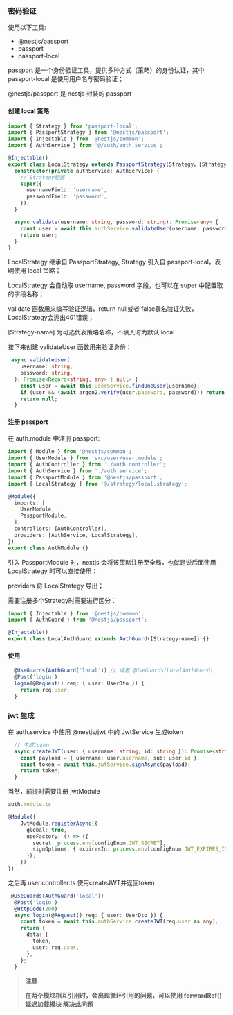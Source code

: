 ### 密码验证

使用以下工具:

- @nestjs/passport
- passport
- passport-local

passport 是一个身份验证工具，提供多种方式（策略）的身份认证，其中 passport-local 是使用用户名与密码验证；

@nestjs/passport 是 nestjs 封装的 passport



#### 创建 local 策略

```ts
import { Strategy } from 'passport-local';
import { PassportStrategy } from '@nestjs/passport';
import { Injectable } from '@nestjs/common';
import { AuthService } from '@/auth/auth.service';

@Injectable()
export class LocalStrategy extends PassportStrategy(Strategy，[Strategy-name]) {
  constructor(private authService: AuthService) {
    // Strategy配置
    super({
      usernameField: 'username',
      passwordField: 'password',
    });
  }

  async validate(username: string, password: string): Promise<any> {
    const user = await this.authService.validateUser(username, password);
    return user;
  }
}

```

LocalStrategy 继承自 PassportStrategy, Strategy 引入自 passport-local，表明使用 local 策略；

LocalStrategy 会自动取 username, password 字段，也可以在 super 中配置取的字段名称；

validate 函数用来编写验证逻辑，return null或者 false表名验证失败，LocalStrategy会抛出401错误；

[Strategy-name] 为可选代表策略名称，不填入时为默认 local

接下来创建 validateUser 函数用来验证身份：

```ts
 async validateUser(
    username: string,
    password: string,
  ): Promise<Record<string, any> | null> {
    const user = await this.userService.findOneUser(username);
    if (user && (await argon2.verify(user.password, password))) return user;
    return null;
  }
```

#### 注册 passport

在 auth.module 中注册 passport:

```ts
import { Module } from '@nestjs/common';
import { UserModule } from 'src/user/user.module';
import { AuthController } from './auth.controller';
import { AuthService } from './auth.service';
import { PassportModule } from '@nestjs/passport';
import { LocalStrategy } from '@/strategy/local.strategy';

@Module({
  imports: [
    UserModule,
    PassportModule,
  ],
  controllers: [AuthController],
  providers: [AuthService, LocalStrategy],
})
export class AuthModule {}

```

引入 PassportModule 时，nextjs 会将该策略注册至全局，也就是说后面使用 LocalStrategy 时可以直接使用；

providers 将 LocalStrategy 导出；

需要注册多个Strategy时需要进行区分：

```ts
import { Injectable } from '@nestjs/common';
import { AuthGuard } from '@nestjs/passport';

@Injectable()
export class LocalAuthGuard extends AuthGuard([Strategy-name]) {}
```

#### 使用

```ts
  @UseGuards(AuthGuard('local')) // 或者 @UseGuards(LocalAuthGuard)
  @Post('login')
  login(@Request() req: { user: UserDto }) {
    return req.user;
  }
```



### jwt 生成

在 auth.service 中使用 @nestjs/jwt 中的 JwtService 生成token

```ts
  // 生成token
  async createJWT(user: { username: string; id: string }): Promise<string> {
    const payload = { username: user.username, sub: user.id };
    const token = await this.jwtService.signAsync(payload);
    return token;
  }
```

当然，前提时需要注册 jwtModule

```ts
auth.module.ts

@Module({
    JwtModule.registerAsync({
      global: true,
      useFactory: () => ({
        secret: process.env[configEnum.JWT_SECRET],
        signOptions: { expiresIn: process.env[configEnum.JWT_EXPIRES_IN] },
      }),
    }),
})
```

之后再 user.controller.ts 使用createJWT并返回token

```ts
 @UseGuards(AuthGuard('local'))
  @Post('login')
  @HttpCode(200)
  async login(@Request() req: { user: UserDto }) {
    const token = await this.authService.createJWT(req.user as any);
    return {
      data: {
        token,
        user: req.user,
      },
    };
  }
```

> **注意**
>
> **在两个模块相互引用时，会出现循环引用的问题，可以使用 forwardRef()  延迟加载模块 解决此问题**




